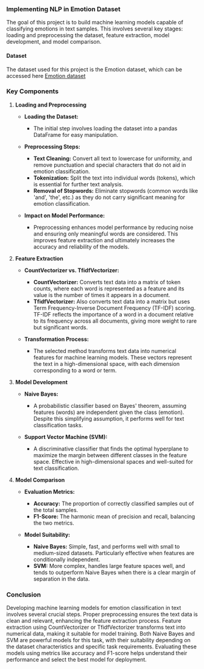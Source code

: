 ### Implementing NLP in Emotion Dataset

The goal of this project is to build machine learning models capable of classifying emotions in text samples. This involves several key stages: loading and preprocessing the dataset, feature extraction, model development, and model comparison.

#### Dataset
The dataset used for this project is the Emotion dataset, which can be accessed here [Emotion dataset](https://drive.google.com/file/d/1HWczIICsMpaL8EJyu48ZvRFcXx3_pcnb/view?usp=drive_link)

### Key Components

1. **Loading and Preprocessing**
   - **Loading the Dataset:**
     - The initial step involves loading the dataset into a pandas DataFrame for easy manipulation.
   
   - **Preprocessing Steps:**
     - **Text Cleaning:** Convert all text to lowercase for uniformity, and remove punctuation and special characters that do not aid in emotion classification.
     - **Tokenization:** Split the text into individual words (tokens), which is essential for further text analysis.
     - **Removal of Stopwords:** Eliminate stopwords (common words like 'and', 'the', etc.) as they do not carry significant meaning for emotion classification.
   
   - **Impact on Model Performance:**
     - Preprocessing enhances model performance by reducing noise and ensuring only meaningful words are considered. This improves feature extraction and ultimately increases the accuracy and reliability of the models.

2. **Feature Extraction**
   - **CountVectorizer vs. TfidfVectorizer:**
     - **CountVectorizer:** Converts text data into a matrix of token counts, where each word is represented as a feature and its value is the number of times it appears in a document.
     - **TfidfVectorizer:** Also converts text data into a matrix but uses Term Frequency-Inverse Document Frequency (TF-IDF) scoring. TF-IDF reflects the importance of a word in a document relative to its frequency across all documents, giving more weight to rare but significant words.
   
   - **Transformation Process:**
     - The selected method transforms text data into numerical features for machine learning models. These vectors represent the text in a high-dimensional space, with each dimension corresponding to a word or term.

3. **Model Development**
   - **Naive Bayes:**
     - A probabilistic classifier based on Bayes' theorem, assuming features (words) are independent given the class (emotion). Despite this simplifying assumption, it performs well for text classification tasks.
   
   - **Support Vector Machine (SVM):**
     - A discriminative classifier that finds the optimal hyperplane to maximize the margin between different classes in the feature space. Effective in high-dimensional spaces and well-suited for text classification.

4. **Model Comparison**
   - **Evaluation Metrics:**
     - **Accuracy:** The proportion of correctly classified samples out of the total samples.
     - **F1-Score:** The harmonic mean of precision and recall, balancing the two metrics.
   
   - **Model Suitability:**
     - **Naive Bayes:** Simple, fast, and performs well with small to medium-sized datasets. Particularly effective when features are conditionally independent.
     - **SVM:** More complex, handles large feature spaces well, and tends to outperform Naive Bayes when there is a clear margin of separation in the data.

### Conclusion
Developing machine learning models for emotion classification in text involves several crucial steps. Proper preprocessing ensures the text data is clean and relevant, enhancing the feature extraction process. Feature extraction using CountVectorizer or TfidfVectorizer transforms text into numerical data, making it suitable for model training. Both Naive Bayes and SVM are powerful models for this task, with their suitability depending on the dataset characteristics and specific task requirements. Evaluating these models using metrics like accuracy and F1-score helps understand their performance and select the best model for deployment.
